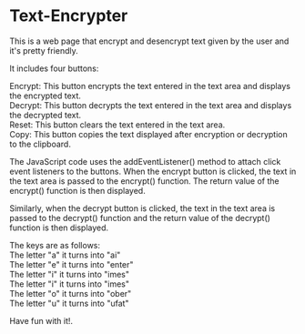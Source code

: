 # Text-Encrypter

This is a web page that encrypt and desencrypt text given by the user and it's pretty friendly.

It includes four buttons:

Encrypt: This button encrypts the text entered in the text area and displays the encrypted text. <br>
Decrypt: This button decrypts the text entered in the text area and displays the decrypted text. <br>
Reset: This button clears the text entered in the text area. <br>
Copy: This button copies the text displayed after encryption or decryption to the clipboard. <br>

The JavaScript code uses the addEventListener() method to attach click event listeners to the buttons. When the encrypt button is clicked, the text in the text area is passed to the encrypt() function. The return value of the encrypt() function is then displayed.

Similarly, when the decrypt button is clicked, the text in the text area is passed to the decrypt() function and the return value of the decrypt() function is then displayed.

The keys are as follows: <br>
The letter "a" it turns into "ai" <br>
The letter "e" it turns into "enter" <br>
The letter "i" it turns into "imes" <br>
The letter "i" it turns into "imes" <br>
The letter "o" it turns into "ober" <br>
The letter "u" it turns into "ufat" <br>

Have fun with it!.
